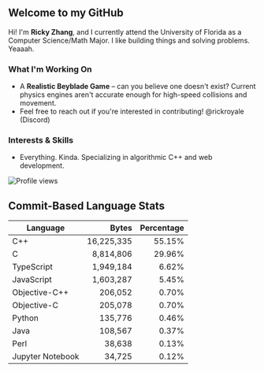 ## Welcome to my GitHub

Hi! I'm **Ricky Zhang**, and I currently attend the University of Florida as a Computer Science/Math Major. I like building things and solving problems. Yeaaah.

### What I'm Working On
- A **Realistic Beyblade Game** – can you believe one doesn't exist? Current physics engines aren't accurate enough for high-speed collisions and movement.
- Feel free to reach out if you're interested in contributing! @rickroyale (Discord)

### Interests & Skills
- Everything. Kinda. Specializing in algorithmic C++ and web development.

![Profile views](https://komarev.com/ghpvc/?username=TheRickyZhang&color=blue)

<!--START_COMMIT_LANG_STATS-->
## Commit-Based Language Stats

| Language | Bytes | Percentage |
| --- | ---:| ---:|
| C++ | 16,225,335 | 55.15% |
| C | 8,814,806 | 29.96% |
| TypeScript | 1,949,184 | 6.62% |
| JavaScript | 1,603,287 | 5.45% |
| Objective-C++ | 206,052 | 0.70% |
| Objective-C | 205,078 | 0.70% |
| Python | 135,776 | 0.46% |
| Java | 108,567 | 0.37% |
| Perl | 38,638 | 0.13% |
| Jupyter Notebook | 34,725 | 0.12% |
<!--END_COMMIT_LANG_STATS-->
